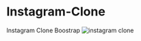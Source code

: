 # Instagram-Clone
Instagram Clone Boostrap
![instagram clone](https://user-images.githubusercontent.com/12809979/132088872-d97280eb-a2bc-4657-a80a-2384c42b5279.png)
